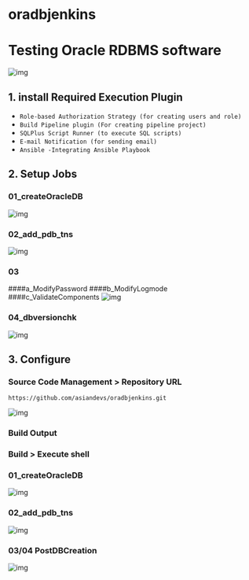 # oradbjenkins

# Testing Oracle RDBMS software 
![img](https://cdn-images-1.medium.com/max/800/1*sGSrL7Qclels0xI9Z9lsyQ.png)

## 1. install Required Execution Plugin

* `Role-based Authorization Strategy (for creating users and role)`
* `Build Pipeline plugin (For creating pipeline project)`
* `SQLPlus Script Runner (to execute SQL scripts)`
* `E-mail Notification (for sending email)`
* `Ansible -Integrating Ansible Playbook`

## 2. Setup Jobs
 ### 01_createOracleDB
![img](https://cdn-images-1.medium.com/max/1200/1*isEslZbkU1yMxHAR0oSnTA.png)
 ### 02_add_pdb_tns
![img](https://cdn-images-1.medium.com/max/800/1*uhGQTZyXWqDpaViHC9O17A.png)
 ### 03
  ####a_ModifyPassword
  ####b_ModifyLogmode
  ####c_ValidateComponents
  ![img](https://cdn-images-1.medium.com/max/800/1*WAnavGlaTG6JkdUMECOzgw.png)
  
  ### 04_dbversionchk
  ![img](https://cdn-images-1.medium.com/max/800/1*C05DJrQVUKgOAWk8WlMxsQ.png)
  
## 3. Configure
### Source Code Management > Repository URL
```
https://github.com/asiandevs/oradbjenkins.git
```
![img](https://cdn-images-1.medium.com/max/800/1*rT-ioBCcDtuLV6NAjBkttw.png)

### Build Output
### Build > Execute shell
### 01_createOracleDB
![img](https://cdn-images-1.medium.com/max/800/1*oiL9yUcZxIRkMI7xeVHe6A.png)
### 02_add_pdb_tns
![img](https://cdn-images-1.medium.com/max/800/1*a20jvUsCAgKNxYvv4YXdgw.png)
### 03/04 PostDBCreation
![img](https://cdn-images-1.medium.com/max/1200/1*zCrM2_bLSkGrvN3IUbq-6A.png)

